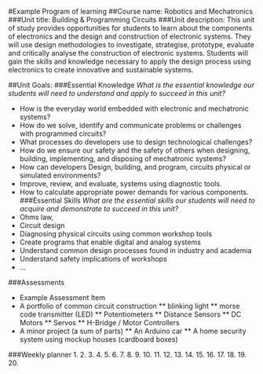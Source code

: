 #Example Program of learning
##Course name: 
Robotics and Mechatronics
###Unit title:
Building & Programming Circuits
###Unit description:
This unit of study provides opportunities for students to learn about the components of electronics and the design and construction of electronic systems. They will use design methodologies to investigate, strategise, prototype, evaluate and critically analyse the construction of electronic systems. Students will gain the skills and knowledge necessary to apply the design process using electronics to create innovative and sustainable systems.

##Unit Goals: 
###Essential Knowledge
_What is the essential knowledge our students will need to understand and apply to succeed in this unit?_ 
* How is the everyday world embedded with electronic and mechatronic systems?
* How do we solve, identify and communicate problems or challenges with programmed circuits?
* What processes do developers use to design technological challenges?  
* How do we ensure our safety and the safety of others when designing, building, implementing, and disposing of mechatronic systems?
* How can developers Design, building, and program,  circuits physical or simulated environments?  
* Improve, review, and evaluate, systems using diagnostic tools. 
* How to calculate appropriate power demands for various components. 
###Essential Skills
_What are the essential skills our students will need to acquire and demonstrate to succeed in this unit?_
* Ohms law, 
* Circuit design
* Diagnosing physical circuits using common workshop tools
* Create programs that enable digital and analog systems
* Understand common design processes found in industry and academia
* Understand safety implications of workshops 
* ...


###Assessments
* Example Assessment Item
* A portfolio of common circuit construction 
** blinking light 
** morse code transmitter (LED)
** Potentiometers 
** Distance Sensors
** DC Motors
** Servos
** H-Bridge / Motor Controllers 
* A minor project (a sum of parts)
** An Arduino car
** A home security system using mockup houses (cardboard boxes)

###Weekly planner
1. 
2. 
3. 
4. 
5. 
6. 
7. 
8. 
9. 
10.
11.
12.
13.
14.
15.
16.
17.
18.
19.
20.
